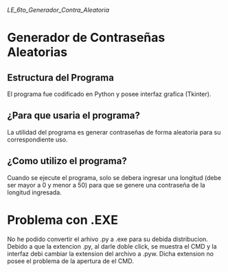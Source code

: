 _LE_6to_Generador_Contra_Aleatoria_

# Generador de Contraseñas Aleatorias

## Estructura del Programa

El programa fue codificado en Python y posee interfaz grafica (Tkinter).

## ¿Para que usaria el programa?

La utilidad del programa es generar contraseñas de forma aleatoria para su correspondiente uso.

## ¿Como utilizo el programa?

Cuando se ejecute el programa, solo se debera ingresar una longitud (debe ser mayor a 0 y menor a 50) para que se genere una contraseña de la longitud ingresada.

# Problema con .EXE

No he podido convertir el arhivo .py a .exe para su debida distribucion. Debido a que la extencion .py, al darle doble click, se muestra el CMD y la interfaz debi cambiar la extension del archivo a .pyw. Dicha extension no posee el problema de la apertura de el CMD.
